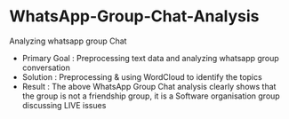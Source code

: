 
# WhatsApp-Group-Chat-Analysis

Analyzing whatsapp group Chat


- Primary Goal : Preprocessing text data and analyzing whatsapp group conversation
- Solution : Preprocessing & using WordCloud to identify the topics
- Result : The above WhatsApp Group Chat analysis clearly shows that the group is not a friendship group, it is a Software organisation group discussing LIVE issues

